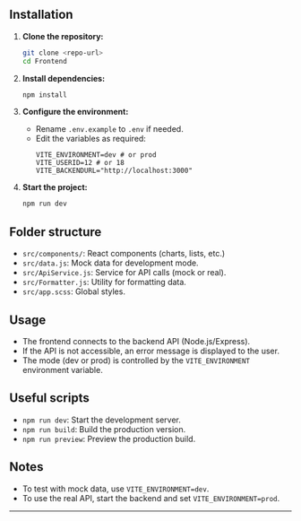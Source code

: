 ## Installation

1. **Clone the repository:**

    ```bash
    git clone <repo-url>
    cd Frontend
    ```

2. **Install dependencies:**

    ```bash
    npm install
    ```

3. **Configure the environment:**

    - Rename `.env.example` to `.env` if needed.
    - Edit the variables as required:
        ```
        VITE_ENVIRONMENT=dev # or prod
        VITE_USERID=12 # or 18
        VITE_BACKENDURL="http://localhost:3000"
        ```

4. **Start the project:**
    ```bash
    npm run dev
    ```

## Folder structure

-   `src/components/`: React components (charts, lists, etc.)
-   `src/data.js`: Mock data for development mode.
-   `src/ApiService.js`: Service for API calls (mock or real).
-   `src/Formatter.js`: Utility for formatting data.
-   `src/app.scss`: Global styles.

## Usage

-   The frontend connects to the backend API (Node.js/Express).
-   If the API is not accessible, an error message is displayed to the user.
-   The mode (dev or prod) is controlled by the `VITE_ENVIRONMENT` environment variable.

## Useful scripts

-   `npm run dev`: Start the development server.
-   `npm run build`: Build the production version.
-   `npm run preview`: Preview the production build.

## Notes

-   To test with mock data, use `VITE_ENVIRONMENT=dev`.
-   To use the real API, start the backend and set `VITE_ENVIRONMENT=prod`.

---
